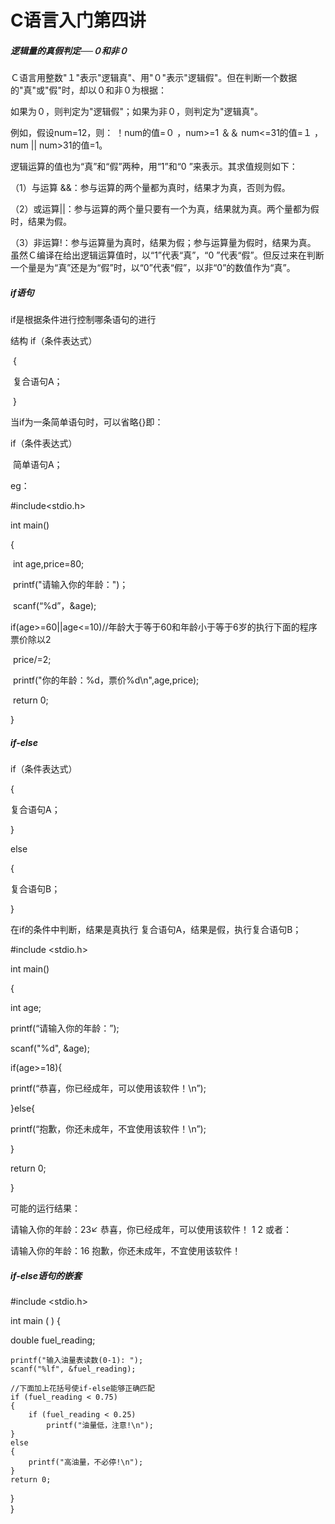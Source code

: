 # C语言入门第四讲

##### 逻辑量的真假判定──０和非０

Ｃ语言用整数"１"表示"逻辑真"、用"０"表示"逻辑假"。但在判断一个数据的"真"或"假"时，却以０和非０为根据：  

如果为０，则判定为"逻辑假"；如果为非０，则判定为"逻辑真"。  

例如，假设num=12，则： ！num的值=０ ，num>=1 ＆＆ num<=31的值=１ ，num || num>31的值=1。  

逻辑运算的值也为“真”和“假”两种，用“1”和“0 ”来表示。其求值规则如下：  

（1）与运算 &&：参与运算的两个量都为真时，结果才为真，否则为假。  

（2）或运算||：参与运算的两个量只要有一个为真，结果就为真。两个量都为假时，结果为假。  

（3）非运算!：参与运算量为真时，结果为假；参与运算量为假时，结果为真。 虽然Ｃ编译在给出逻辑运算值时，以“1”代表“真”，“0 ”代表“假”。但反过来在判断一个量是为“真”还是为“假”时，以“0”代表“假”，以非“0”的数值作为“真”。

##### if语句

if是根据条件进行控制哪条语句的进行

结构 if（条件表达式）

​        {

​           复合语句A；

​        }

当if为一条简单语句时，可以省略{}即：

if（条件表达式）

​    简单语句A；

eg：

#include<stdio.h>

int main()

{

​	int age,price=80;

​	printf("请输入你的年龄：")；

​        scanf(“%d”，&age);

​        if(age>=60||age<=10)//年龄大于等于60和年龄小于等于6岁的执行下面的程序票价除以2

​        price/=2;

​        printf("你的年龄：%d，票价%d\n",age,price);

​	return 0;

}

##### if-else

if（条件表达式）

{

  复合语句A；

}

else

{

复合语句B；

}

在if的条件中判断，结果是真执行 复合语句A，结果是假，执行复合语句B；

#include <stdio.h>  

int main()  

{  

int age;  

printf(“请输入你的年龄：”);  

scanf("%d", &age);  

if(age>=18){  

printf(“恭喜，你已经成年，可以使用该软件！\n”);  

}else{  

printf(“抱歉，你还未成年，不宜使用该软件！\n”);  

}  

return 0;  

}  

可能的运行结果：

请输入你的年龄：23↙
恭喜，你已经成年，可以使用该软件！
1
2
或者：

请输入你的年龄：16
抱歉，你还未成年，不宜使用该软件！

##### if-else语句的嵌套

#include <stdio.h>

int main ( ) 
{ 

 double fuel_reading;  


    printf("输入油量表读数(0-1): ");  
    scanf("%lf", &fuel_reading); 
    
    //下面加上花括号使if-else能够正确匹配  
    if (fuel_reading < 0.75)  
    {  
        if (fuel_reading < 0.25)  
            printf("油量低，注意!\n");  
    }  
    else  
    {  
        printf("高油量，不必停!\n");  
    }  
    return 0;  
}  
}

